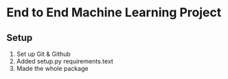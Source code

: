 # End to End Machine Learning Project

## Setup

1. Set up Git & Github
2. Added setup.py requirements.text
3. Made the whole package

